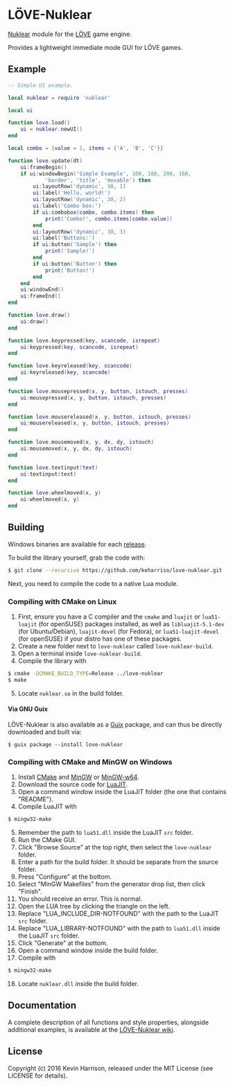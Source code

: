 # LÖVE-Nuklear

[Nuklear](https://github.com/Immediate-Mode-UI/Nuklear) module for the [LÖVE](https://love2d.org/) game engine.

Provides a lightweight immediate mode GUI for LÖVE games.

## Example
```lua
-- Simple UI example.

local nuklear = require 'nuklear'

local ui

function love.load()
	ui = nuklear.newUI()
end

local combo = {value = 1, items = {'A', 'B', 'C'}}

function love.update(dt)
	ui:frameBegin()
	if ui:windowBegin('Simple Example', 100, 100, 200, 160,
			'border', 'title', 'movable') then
		ui:layoutRow('dynamic', 30, 1)
		ui:label('Hello, world!')
		ui:layoutRow('dynamic', 30, 2)
		ui:label('Combo box:')
		if ui:combobox(combo, combo.items) then
			print('Combo!', combo.items[combo.value])
		end
		ui:layoutRow('dynamic', 30, 3)
		ui:label('Buttons:')
		if ui:button('Sample') then
			print('Sample!')
		end
		if ui:button('Button') then
			print('Button!')
		end
	end
	ui:windowEnd()
	ui:frameEnd()
end

function love.draw()
	ui:draw()
end

function love.keypressed(key, scancode, isrepeat)
	ui:keypressed(key, scancode, isrepeat)
end

function love.keyreleased(key, scancode)
	ui:keyreleased(key, scancode)
end

function love.mousepressed(x, y, button, istouch, presses)
	ui:mousepressed(x, y, button, istouch, presses)
end

function love.mousereleased(x, y, button, istouch, presses)
	ui:mousereleased(x, y, button, istouch, presses)
end

function love.mousemoved(x, y, dx, dy, istouch)
	ui:mousemoved(x, y, dx, dy, istouch)
end

function love.textinput(text)
	ui:textinput(text)
end

function love.wheelmoved(x, y)
	ui:wheelmoved(x, y)
end
```

## Building

Windows binaries are available for each [release](https://github.com/keharriso/love-nuklear/releases).

To build the library yourself, grab the code with:
```sh
$ git clone --recursive https://github.com/keharriso/love-nuklear.git
```

Next, you need to compile the code to a native Lua module.

### Compiling with CMake on Linux

1. First, ensure you have a C compiler and the `cmake` and `luajit` or `lua51-luajit` (for openSUSE) packages installed, as well as `libluajit-5.1-dev` (for Ubuntu/Debian), `luajit-devel` (for Fedora), or `lua51-luajit-devel` (for openSUSE) if your distro has one of these packages.
2. Create a new folder next to `love-nuklear` called `love-nuklear-build`.
3. Open a terminal inside `love-nuklear-build`.
4. Compile the library with
```sh
$ cmake -DCMAKE_BUILD_TYPE=Release ../love-nuklear
$ make
```
5. Locate `nuklear.so` in the build folder.

#### Via GNU Guix

LÖVE-Nuklear is also available as a [Guix](http://guix.gnu.org/) package, and can thus be directly downloaded and built via:
```
$ guix package --install love-nuklear
```

### Compiling with CMake and MinGW on Windows

1. Install [CMake](https://cmake.org/download/) and [MinGW](http://mingw.org/) or [MinGW-w64](https://mingw-w64.org/doku.php).
2. Download the source code for [LuaJIT](http://luajit.org/download.html).
3. Open a command window inside the LuaJIT folder (the one that contains "README").
4. Compile LuaJIT with
```sh
$ mingw32-make
```
5. Remember the path to `lua51.dll` inside the LuaJIT `src` folder.
6. Run the CMake GUI.
7. Click "Browse Source" at the top right, then select the `love-nuklear` folder.
8. Enter a path for the build folder. It should be separate from the source folder.
9. Press "Configure" at the bottom.
10. Select "MinGW Makefiles" from the generator drop list, then click "Finish".
11. You should receive an error. This is normal.
12. Open the LUA tree by clicking the triangle on the left.
13. Replace "LUA_INCLUDE_DIR-NOTFOUND" with the path to the LuaJIT `src` folder.
14. Replace "LUA_LIBRARY-NOTFOUND" with the path to `lua51.dll` inside the LuaJIT `src` folder.
15. Click "Generate" at the bottom.
16. Open a command window inside the build folder.
17. Compile with
```sh
$ mingw32-make
```
18. Locate `nuklear.dll` inside the build folder.

## Documentation

A complete description of all functions and style properties, alongside additional examples, is available at the [LÖVE-Nuklear wiki](https://github.com/keharriso/love-nuklear/wiki).

## License

Copyright (c) 2016 Kevin Harrison, released under the MIT License (see LICENSE for details).
